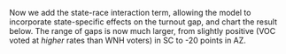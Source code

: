 Now we add the state-race interaction term, allowing the model to
incorporate state-specific effects on the turnout gap, and chart the
result below. The range of gaps is now much larger, from
slightly positive (VOC voted at *higher* rates than WNH voters) in SC
to -20 points in AZ.
